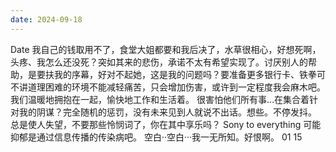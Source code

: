```yaml
---
date: 2024-09-18
---
```


Date 我自己的钱取用不了，食堂大姐都要和我后决了，水草很相心，好想死啊，头疼、我怎么还没死？突如其来的悲伤，承诺不太有希望实现了。讨厌别人的帮助，是要扶我的序幕，好对不起她，这是我的问题吗？要准备更多银行卡、铁拳可不讲道理困难的环境不能减轻痛苦，只会增加伤害，或许到一定程度我会麻木吧。 我们温暖地拥抱在一起，愉快地工作和生活着。 很害怕他们所有事…在集合着针对我的阴谋？完全随机的惩罚，没有未来见到人就说不出话。想些。不停发抖。 总是使人失望，不要那些怜悯词了，你在其中享乐吗？ Sony to everything 可能抑郁是通过信息传播的传染病吧。 空白··空白···我一无所知。好恨啊。 01 15
